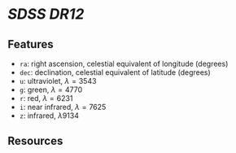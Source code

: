 # ***SDSS DR12***

## **Features**

- `ra`: right ascension, celestial equivalent of longitude (degrees)
- `dec`: declination, celestial equivalent of latitude (degrees)
- `u`: ultraviolet, $\lambda = 3543$ 
- `g`: green, $\lambda = 4770$
- `r`: red, $\lambda = 6231$
- `i`: near infrared, $\lambda = 7625$
- `z`: infrared, $\lambda 9134$

## **Resources**